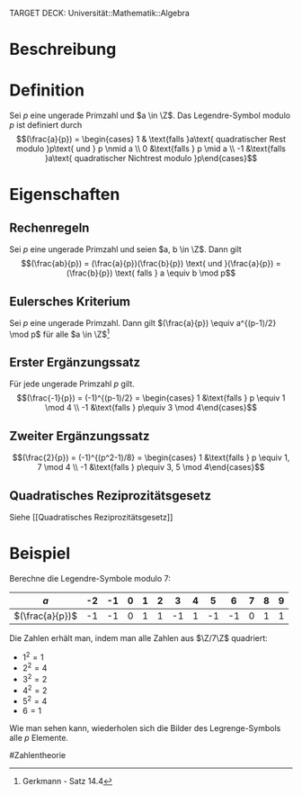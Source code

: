 TARGET DECK: Universität::Mathematik::Algebra

# Beschreibung


# Definition
Sei $p$ eine ungerade Primzahl und $a \in \Z$. Das Legendre-Symbol modulo $p$ ist definiert durch
$$(\frac{a}{p}) = \begin{cases} 1 & \text{falls }a\text{ quadratischer Rest modulo }p\text{ und } p \nmid a \\
0 &\text{falls } p \mid a \\
-1 &\text{falls }a\text{ quadratischer Nichtrest modulo }p\end{cases}$$
# Eigenschaften
## Rechenregeln
Sei $p$ eine ungerade Primzahl und seien $a, b \in \Z$. Dann gilt
$$(\frac{ab}{p}) = (\frac{a}{p})(\frac{b}{p}) \text{ und }(\frac{a}{p}) = (\frac{b}{p}) \text{ falls } a \equiv b \mod p$$
## Eulersches Kriterium
Sei $p$ eine ungerade Primzahl. Dann gilt $(\frac{a}{p}) \equiv a^{(p-1)/2} \mod p$ für alle $a \in \Z$[^1]

## Erster Ergänzungssatz
Für jede ungerade Primzahl $p$ gilt.
$$(\frac{-1}{p}) = (-1)^{(p-1)/2} = \begin{cases} 1 &\text{falls } p \equiv 1 \mod 4 \\
-1 &\text{falls } p\equiv 3 \mod 4\end{cases}$$

## Zweiter Ergänzungssatz
$$(\frac{2}{p}) = (-1)^{(p^2-1)/8} = \begin{cases} 1 &\text{falls } p \equiv 1, 7 \mod 4 \\
-1 &\text{falls } p\equiv 3, 5 \mod 4\end{cases}$$

## Quadratisches Reziprozitätsgesetz
Siehe [[Quadratisches Reziprozitätsgesetz]]

# Beispiel
Berechne die Legendre-Symbole modulo $7$:

| $a$             | -2  | -1  | 0   | 1   | 2   | 3   | 4   | 5   | 6   | 7   | 8   | 9   |
| --------------- | --- | --- | --- | --- | --- | --- | --- | --- | --- | --- | --- | --- |
| $(\frac{a}{p})$ | -1  | -1  | 0   | 1   | 1   | -1  | 1   | -1  | -1  | 0   | 1   | 1    |

Die Zahlen erhält man, indem man alle Zahlen aus $\Z/7\Z$ quadriert:
- $1^2 = 1$
- $2^2 = 4$
- $3^2 = 2$
- $4^2 = 2$
- $5^2 = 4$
- $6 = 1$

Wie man sehen kann, wiederholen sich die Bilder des Legrenge-Symbols alle $p$ Elemente.



#Zahlentheorie 


[^1]: Gerkmann - Satz 14.4